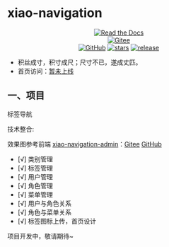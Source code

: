 # xiao-navigation

<p style="text-align: center">
 <a href="https://badgen.net/https/cal-badge-icd0onfvrxx6.runkit.sh/Asia/Shanghai" target="_blank"><img alt="Read the Docs" src="https://badgen.net/https/cal-badge-icd0onfvrxx6.runkit.sh/Asia/Shanghai"></a><br/>
 <a href="https://gitee.com/xiangshaw/xiao-navigation" target="_blank"><img alt="Gitee" src="https://img.shields.io/badge/Gitee-xiao-navigation-orange?style=social&logo=gitee&colorA=F77234&link=https://gitee.com/xiangshaw/xiao-navigation"></a><br/>
 <a href="https://github.com/xiangshaw/xiao-navigation" target="_blank"><img alt="GitHub" src="https://img.shields.io/badge/Github-xiao-navigation-orange?style=social&logo=github&colorA=F77234&link=https://github.com/xiangshaw/xiao-navigation"></a>
 <a href="https://github.com/xiangshaw/xiao-navigation" target="_blank"><img alt="stars" src="https://badgen.net/github/stars/xiangshaw/xiao-navigation"></a>
 <a href="https://github.com/xiangshaw/xiao-navigation" target="_blank"><img alt="release" src="https://badgen.net/github/release/xiangshaw/xiao-navigation"></a>
</p>


- 积丝成寸，积寸成尺；尺寸不已，遂成丈匹。
- 首页访问：[暂未上线](https://coisini.cn/page)

## 一、项目
标签导航


技术整合:

效果图参考前端 [xiao-navigation-admin](https://github.com/xiangshaw/xiao-navigation-admin)：[Gitee](https://gitee.com/xiangshaw/xiao-navigation-admin) [GitHub](https://github.com/xiangshaw/xiao-navigation-admin)
- [√] 类别管理
- [√] 标签管理
- [√] 用户管理
- [√] 角色管理
- [√] 菜单管理
- [√] 用户与角色关系
- [√] 角色与菜单关系
- [√] 标签图标上传，首页设计

项目开发中，敬请期待~
